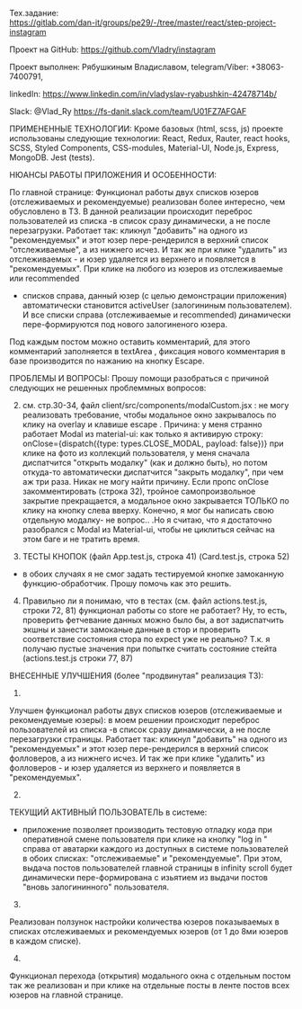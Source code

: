 Тех.задание:  
https://gitlab.com/dan-it/groups/pe29/-/tree/master/react/step-project-instagram

Проект на GitHub:
https://github.com/Vladry/instagram

Проект выполнен:  Рябушкиным Владиславом, 
telegram/Viber: +38063-7400791, 

linkedIn: 
https://www.linkedin.com/in/vladyslav-ryabushkin-42478714b/ 

Slack:   @Vlad_Ry   https://fs-danit.slack.com/team/U01FZ7AFGAF


ПРИМЕНЕННЫЕ ТЕХНОЛОГИИ:
Кроме базовых (html, scss, js) проекте использованы следующие технологии:
React, Redux, Rauter, react hooks, SCSS, Styled Components, CSS-modules, Material-UI, 
Node.js, Express, MongoDB.  Jest (tests).


НЮАНСЫ РАБОТЫ ПРИЛОЖЕНИЯ И ОСОБЕННОСТИ:

По главной странице:
Функционал работы двух списков юзеров (отслеживаемых и рекомендуемые) реализован более интересно, чем обусловлено в ТЗ. В данной реализации происходит переброс пользователей из списка -в список сразу динамически, а не после перезагрузки. Работает так: кликнул "добавить" на одного из "рекомендуемых" и этот юзер пере-рендерился в верхний список "отслеживаемые", а из нижнего исчез. И так же при клике "удалить" из отслеживаемых - и юзер удаляется из верхнего и появляется в "рекомендуемых". 
При клике на любого из юзеров из отслеживаемые или recommended
- списков справа, данный юзер (с целью демонстрации приложения) автоматически становится activeUser
 (залогининым пользователем). И все списки справа (отслеживаемые и recommended) динамически пере-формируются под нового залогиненого юзера. 

Под каждым постом можно оставить комментарий, для этого комментарий заполняется в textArea
, фиксация нового комментария в базе производится по нажанию на кнопку Escape. 

 ПРОБЛЕМЫ И ВОПРОСЫ:
Прошу помощи разобраться с причиной следующих не решенных проблеммных вопросов:

2. см. стр.30-34, файл  client/src/components/modalCustom.jsx
 : не могу реализовать требование, чтобы модальное окно закрывалось по клику на overlay и клавише escape
.  Причина:  у меня странно работает Modal из material-ui:    как только я активирую строку:
   onClose={dispatch({type: types.CLOSE_MODAL, payload: false})}
   при клике на фото из коллекций пользователя, у меня сначала диспатчится "открыть модалку" (как и должно быть), но потом откуда-то автоматически диспатчится "закрыть модалку", при чем аж три раза. Никак не могу найти причину. Если пропс onClose закомментировать (строка 32), тройное самопроизвольное закрытие прекращается, а модальное окно закрывается ТОЛЬКО по клику на кнопку слева вверху.
   Конечно, я мог бы написать свою отдельную модалку- не вопрос.. .Но я считаю, что я достаточно разобрался с Modal из Material-ui, чтобы не циклиться сейчас на этом баге и не тратить время.

 3. ТЕСТЫ КНОПОК (файл App.test.js, строка 41)   (Card.test.js, строка 52)
 - в обоих случаях я не смог задать тестируемой кнопке замоканную функцию-обработчик. Прошу помочь как это решить.
 

4. Правильно ли я понимаю, что в тестах (см. файл actions.test.js, строки 72, 81) функционал работы со store
 не работает? Ну, то есть, проверить фетчевание данных можно было бы, а вот задиспатчить экшны и занести замоканые данные в стор и проверить соответствие состояния стора по expect уже не реально?  Т.к. я получаю пустые значения при попытке считать состояние стейта (actions.test.js  строки 77, 87)



ВНЕСЕННЫЕ УЛУЧШЕНИЯ  (более "продвинутая" реализация ТЗ):

1. 
Улучшен функционал работы двух списков юзеров (отслеживаемые и рекомендуемые юзеры): в моем решении происходит переброс пользователей из списка -в список сразу динамически, а не после перезагрузки страницы. Работает так: кликнул "добавить" на одного из "рекомендуемых" и этот юзер пере-рендерился в верхний список фолловеров, а из нижнего исчез. И так же при клике "удалить" из фолловеров - и юзер удаляется из верхнего и появляется в "рекомендуемых". 

2.
ТЕКУЩИЙ АКТИВНЫЙ ПОЛЬЗОВАТЕЛЬ в системе:
- приложение позволяет производить тестовую отладку кода при оперативной смене пользователя при клике на кнопку "log in
" справа от аватарки каждого из доступных в системе пользователей в обоих списках: "отслеживаемые" и "рекомендуемые".  При этом, выдача постов пользователей главной страницы в infinity scroll будет динамически пере-формирована с изьятием из выдачи постов "вновь залогининного" пользователя.

3.
Реализован ползунок настройки количества юзеров показываемых в списках отслеживаемых и рекомендуемых юзеров (от 1 до 8ми юзеров в каждом списке).

4. 
Функционал перехода (открытия) модального окна с отдельным постом так же реализован и при клике на отдельные посты в ленте постов всех юзеров на главной странице.